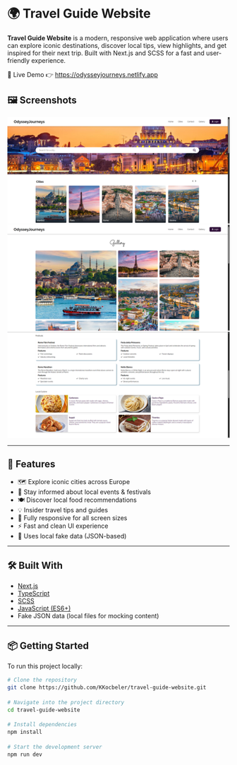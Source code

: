 # 🌍 Travel Guide Website

**Travel Guide Website** is a modern, responsive web application where users can explore iconic destinations, discover local tips, view highlights, and get inspired for their next trip. Built with Next.js and SCSS for a fast and user-friendly experience.

🔗 Live Demo
  👉 https://odysseyjourneys.netlify.app
  
## 🖼️ Screenshots

![Home Page](public/img/github-img/home-page.png)
![Gallery](public/img/github-img/gallery.png)
![City-Page](public/img/github-img/city-page.png)

---

## 🚀 Features

- 🗺️ Explore iconic cities across Europe
- 📅 Stay informed about local events & festivals
- 🍽️ Discover local food recommendations
- 💡 Insider travel tips and guides
- 📱 Fully responsive for all screen sizes
- ⚡ Fast and clean UI experience
- 🧪 Uses local fake data (JSON-based)

---

## 🛠️ Built With

- [Next.js](https://nextjs.org/)
- [TypeScript](https://www.typescriptlang.org/)
- [SCSS](https://sass-lang.com/)
- [JavaScript (ES6+)](https://developer.mozilla.org/en-US/docs/Web/JavaScript)
- Fake JSON data (local files for mocking content)

---

## 📦 Getting Started

To run this project locally:

```bash
# Clone the repository
git clone https://github.com/KKocbeler/travel-guide-website.git

# Navigate into the project directory
cd travel-guide-website

# Install dependencies
npm install

# Start the development server
npm run dev
